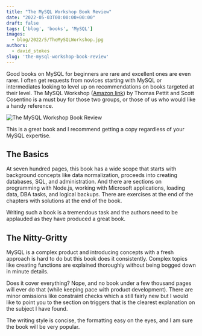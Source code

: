 ```yaml
---
title: "The MySQL Workshop Book Review"
date: "2022-05-03T00:00:00+00:00"
draft: false
tags: ['blog', 'books', 'MySQL']
images:
  - blog/2022/5/TheMySQLWorkshop.jpg
authors:
  - david_stokes
slug: 'the-mysql-workshop-book-review'
---
```


Good books on MySQL for beginners are rare and excellent ones are even rarer. I often get requests from novices starting with MySQL or intermediates looking to level up on recommendations on books targeted at their level. The MySQL Workshop ([Amazon link](https://www.amazon.com/MySQL-Workshop-Interactive-Approach-Learning-ebook/dp/B084T32T3B/)) by Thomas Pettit and Scott Cosentino is a must buy for those two groups, or those of us who would like a handy reference.

![The MySQL Workshop Book Review](blog/2022/5/TheMySQLWorkshopBook.jpg)

This is a great book and I recommend getting a copy regardless of your MySQL expertise.  

## The Basics

At seven hundred pages, this book has a wide scope that starts with background concepts like data normalization, proceeds into creating databases, SQL, and administration.  And there are sections on programming with Node.js, working with Microsoft applications, loading data, DBA tasks, and logical backups.  There are exercises at the end of the chapters with solutions at the end of the book.  

Writing such a book is a tremendous task and the authors need to be applauded as they have produced a great book. 

## The Nitty-Gritty

MySQL is a complex product and introducing concepts with a fresh approach is hard to do but this book does it consistently.  Complex topics like creating functions are explained thoroughly without being bogged down in minute details.

Does it cover everything? Nope, and no book under a few thousand pages will ever do that (while keeping pace with product development).  There are minor omissions like constraint checks which a still fairly new but I would like to point you to the section on triggers that is the clearest explanation on the subject I have found.

The writing style is concise, the formatting easy on the eyes,  and I am sure  the book will be very popular.  
